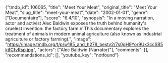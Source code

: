 {"tmdb_id": 106065, "title": "Meet Your Meat", "original_title": "Meet Your Meat", "slug_title": "meet-your-meat", "date": "2002-01-01", "genre": ["Documentaire"], "score": "6.4/10", "synopsis": "In a moving narration, actor and activist Alec Baldwin exposes the truth behind humanity's cruelest invention: the factory farm.\r This documentary explores the treatment of animals in modern animal agriculture (also known as industrial agriculture or factory farming).", "image": "https://image.tmdb.org/t/p/w185_and_h278_bestv2/7s0gH9Yor9Uk3ccSB5kjfCfvRsp.jpg", "actors": ["Alec Baldwin (Narrator)"], "comments": [], "recommandations_id": [], "youtube_key": "notfound"}